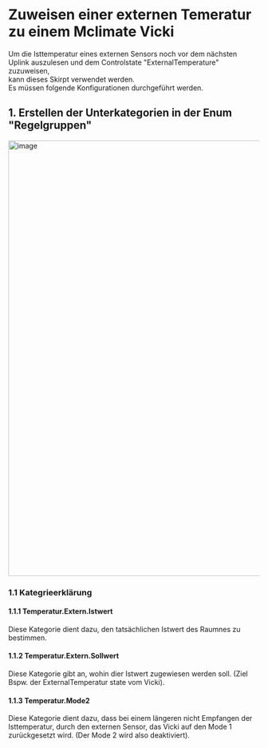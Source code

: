 # Zuweisen einer externen Temeratur zu einem Mclimate Vicki
Um die Isttemperatur eines externen Sensors noch vor dem nächsten Uplink auszulesen und dem Controlstate "ExternalTemperature" zuzuweisen,
<br/>
kann dieses Skirpt verwendet werden.
<br/>
Es müssen folgende Konfigurationen durchgeführt werden.
## 1. Erstellen der Unterkategorien in der Enum "Regelgruppen"
<img width="743" height="872" alt="image" src="https://github.com/user-attachments/assets/3523bcdc-26e8-4da1-aece-0dfeb8ce85cd" />

### 1.1 Kategrieerklärung
#### 1.1.1 Temperatur.Extern.Istwert
Diese Kategorie dient dazu, den tatsächlichen Istwert des Raumnes zu bestimmen.

#### 1.1.2 Temperatur.Extern.Sollwert
Diese Kategorie gibt an, wohin dier Istwert zugewiesen werden soll. (Ziel Bspw. der ExternalTemperatur state vom Vicki).

#### 1.1.3 Temperatur.Mode2
Diese Kategorie dient dazu, dass bei einem längeren nicht Empfangen der Isttemperatur, durch den externen Sensor, das Vicki auf den Mode 1 zurückgesetzt wird. (Der Mode 2 wird also deaktiviert).
